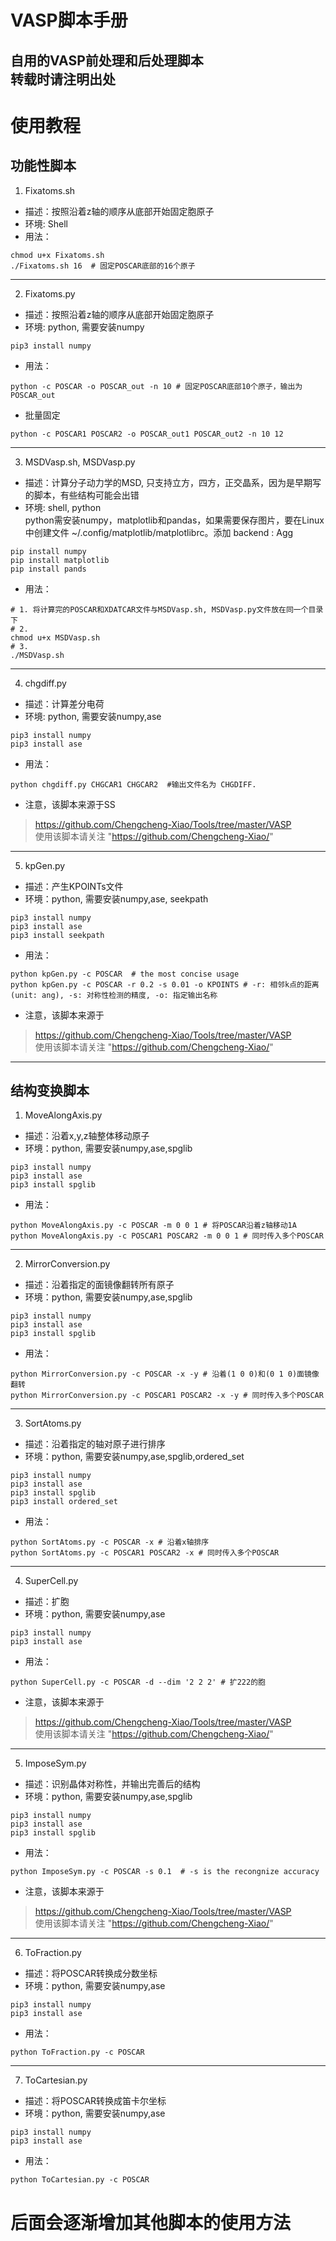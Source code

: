# VASP脚本手册  
自用的VASP前处理和后处理脚本  
转载时请注明出处  
---
  
# 使用教程
## 功能性脚本
1. Fixatoms.sh  
- 描述：按照沿着z轴的顺序从底部开始固定胞原子  
- 环境: Shell 
- 用法：  
``` shell
chmod u+x Fixatoms.sh
./Fixatoms.sh 16  # 固定POSCAR底部的16个原子
```
---
  
2. Fixatoms.py  
- 描述：按照沿着z轴的顺序从底部开始固定胞原子  
- 环境: python, 需要安装numpy  
``` shell
pip3 install numpy
```
- 用法：  
``` shell
python -c POSCAR -o POSCAR_out -n 10 # 固定POSCAR底部10个原子，输出为POSCAR_out
```
- 批量固定  
``` shell
python -c POSCAR1 POSCAR2 -o POSCAR_out1 POSCAR_out2 -n 10 12 
```
---
  
3. MSDVasp.sh, MSDVasp.py  
- 描述：计算分子动力学的MSD, 只支持立方，四方，正交晶系，因为是早期写的脚本，有些结构可能会出错  
- 环境: shell, python  
python需安装numpy，matplotlib和pandas，如果需要保存图片，要在Linux中创建文件 ~/.config/matplotlib/matplotlibrc。添加 backend : Agg  
``` sheLL
pip install numpy
pip install matplotlib
pip install pands
```
- 用法：  
``` shell
# 1. 将计算完的POSCAR和XDATCAR文件与MSDVasp.sh, MSDVasp.py文件放在同一个目录下
# 2.
chmod u+x MSDVasp.sh
# 3.
./MSDVasp.sh
```
---
  
4. chgdiff.py  
- 描述：计算差分电荷
- 环境: python, 需要安装numpy,ase  
``` shell
pip3 install numpy
pip3 install ase 
```
- 用法：  
``` shell
python chgdiff.py CHGCAR1 CHGCAR2  #输出文件名为 CHGDIFF.
```
- 注意，该脚本来源于SS
> https://github.com/Chengcheng-Xiao/Tools/tree/master/VASP  
使用该脚本请关注 "https://github.com/Chengcheng-Xiao/"  
---
  
5. kpGen.py  
- 描述：产生KPOINTs文件  
- 环境：python, 需要安装numpy,ase, seekpath  
``` shell
pip3 install numpy
pip3 install ase 
pip3 install seekpath 
```
- 用法：  
``` shell
python kpGen.py -c POSCAR  # the most concise usage
python kpGen.py -c POSCAR -r 0.2 -s 0.01 -o KPOINTS # -r: 相邻k点的距离(unit: ang), -s: 对称性检测的精度, -o: 指定输出名称
```
- 注意，该脚本来源于
> https://github.com/Chengcheng-Xiao/Tools/tree/master/VASP  
使用该脚本请关注 "https://github.com/Chengcheng-Xiao/"  
---
  
## 结构变换脚本  
1. MoveAlongAxis.py  
- 描述：沿着x,y,z轴整体移动原子  
- 环境：python, 需要安装numpy,ase,spglib  
``` shell
pip3 install numpy  
pip3 install ase 
pip3 install spglib
```
- 用法：  
``` shell
python MoveAlongAxis.py -c POSCAR -m 0 0 1 # 将POSCAR沿着z轴移动1A
python MoveAlongAxis.py -c POSCAR1 POSCAR2 -m 0 0 1 # 同时传入多个POSCAR
```
---
  
2. MirrorConversion.py  
- 描述：沿着指定的面镜像翻转所有原子
- 环境：python, 需要安装numpy,ase,spglib  
``` shell
pip3 install numpy  
pip3 install ase 
pip3 install spglib
```
- 用法：  
``` shell
python MirrorConversion.py -c POSCAR -x -y # 沿着(1 0 0)和(0 1 0)面镜像翻转
python MirrorConversion.py -c POSCAR1 POSCAR2 -x -y # 同时传入多个POSCAR
```
---
  
3. SortAtoms.py  
- 描述：沿着指定的轴对原子进行排序
- 环境：python, 需要安装numpy,ase,spglib,ordered_set  
``` shell
pip3 install numpy  
pip3 install ase 
pip3 install spglib
pip3 install ordered_set  
```
- 用法：  
``` shell
python SortAtoms.py -c POSCAR -x # 沿着x轴排序
python SortAtoms.py -c POSCAR1 POSCAR2 -x # 同时传入多个POSCAR
```
---
  
4. SuperCell.py  
- 描述：扩胞  
- 环境：python, 需要安装numpy,ase  
``` shell
pip3 install numpy  
pip3 install ase 
```
- 用法：  
``` shell
python SuperCell.py -c POSCAR -d --dim '2 2 2' # 扩222的胞 
```
- 注意，该脚本来源于
> https://github.com/Chengcheng-Xiao/Tools/tree/master/VASP  
使用该脚本请关注 "https://github.com/Chengcheng-Xiao/"  
---

5. ImposeSym.py  
- 描述：识别晶体对称性，并输出完善后的结构  
- 环境：python, 需要安装numpy,ase,spglib  
``` shell
pip3 install numpy  
pip3 install ase 
pip3 install spglib 
```
- 用法：  
``` shell
python ImposeSym.py -c POSCAR -s 0.1  # -s is the recongnize accuracy
```
- 注意，该脚本来源于
> https://github.com/Chengcheng-Xiao/Tools/tree/master/VASP  
使用该脚本请关注 "https://github.com/Chengcheng-Xiao/"  
---

6. ToFraction.py  
- 描述：将POSCAR转换成分数坐标  
- 环境：python, 需要安装numpy,ase  
``` shell
pip3 install numpy  
pip3 install ase 
```
- 用法：  
``` shell
python ToFraction.py -c POSCAR
```
---

7. ToCartesian.py  
- 描述：将POSCAR转换成笛卡尔坐标  
- 环境：python, 需要安装numpy,ase  
``` shell
pip3 install numpy  
pip3 install ase 
```
- 用法：  
``` shell
python ToCartesian.py -c POSCAR
```

# 后面会逐渐增加其他脚本的使用方法

